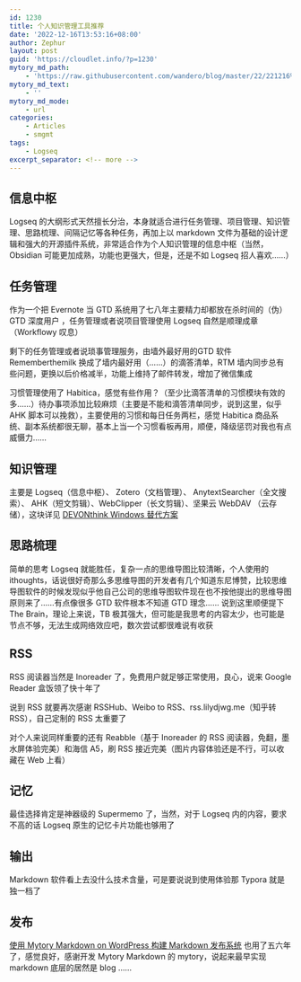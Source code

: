 ```yaml
---
id: 1230
title: 个人知识管理工具推荐
date: '2022-12-16T13:53:16+08:00'
author: Zephur
layout: post
guid: 'https://cloudlet.info/?p=1230'
mytory_md_path:
    - 'https://raw.githubusercontent.com/wandero/blog/master/22/221216%20%E4%B8%AA%E4%BA%BA%E7%9F%A5%E8%AF%86%E7%AE%A1%E7%90%86%E5%B7%A5%E5%85%B7%E6%8E%A8%E8%8D%90.md'
mytory_md_text:
    - ''
mytory_md_mode:
    - url
categories:
    - Articles
    - smgmt
tags:
    - Logseq
excerpt_separator: <!-- more -->
---
```


## 信息中枢

Logseq 的大纲形式天然擅长分治，本身就适合进行任务管理、项目管理、知识管理、思路梳理、间隔记忆等各种任务，再加上以 markdown 文件为基础的设计逻辑和强大的开源插件系统，非常适合作为个人知识管理的信息中枢（当然，Obsidian 可能更加成熟，功能也更强大，但是，还是不如 Logseq 招人喜欢……）

<!-- more -->

## 任务管理

作为一个把 Evernote 当 GTD 系统用了七八年主要精力却都放在杀时间的（伪） GTD 深度用户 ，任务管理或者说项目管理使用 Logseq 自然是顺理成章（Workflowy 叹息）

剩下的任务管理或者说琐事管理服务，由墙外最好用的GTD 软件 Rememberthemilk 换成了墙内最好用（……）的滴答清单，RTM 墙内同步总有些问题，更换以后价格减半，功能上维持了邮件转发，增加了微信集成

习惯管理使用了 Habitica，感觉有些作用？（至少比滴答清单的习惯模块有效的多……）待办事项添加比较麻烦（主要是不能和滴答清单同步，说到这里，似乎 AHK 脚本可以挽救），主要使用的习惯和每日任务两栏，感觉 Habitica 商品系统、副本系统都很无聊，基本上当一个习惯看板再用，顺便，降级惩罚对我也有点威慑力……

## 知识管理

主要是 Logseq（信息中枢）、 Zotero（文档管理）、 AnytextSearcher（全文搜索）、 AHK（短文剪辑）、WebClipper（长文剪辑）、坚果云 WebDAV （云存储），这块详见 [DEVONthink Windows 替代方案](https://cloudlet.info/t/1228)

## 思路梳理

简单的思考 Logseq 就能胜任，复杂一点的思维导图比较清晰，个人使用的 ithoughts，话说很好奇那么多思维导图的开发者有几个知道东尼博赞，比较思维导图软件的时候发现似乎他自己公司的思维导图软件现在也不按他提出的思维导图原则来了……有点像很多 GTD 软件根本不知道 GTD 理念…… 说到这里顺便提下 The Brain，理论上来说，TB 极其强大，但可能是我思考的内容太少，也可能是节点不够，无法生成网络效应吧，数次尝试都很难说有收获

## RSS

RSS 阅读器当然是 Inoreader 了，免费用户就足够正常使用，良心，说来 Google Reader 盒饭领了快十年了

说到 RSS 就要再次感谢 RSSHub、Weibo to RSS、rss.lilydjwg.me（知乎转 RSS），自己定制的 RSS 太重要了

对个人来说同样重要的还有 Reabble（基于 Inoreader 的 RSS 阅读器，免翻，墨水屏体验完美）和海信 A5，刷 RSS 接近完美（图片内容体验还是不行，可以收藏在 Web 上看）

## 记忆

最佳选择肯定是神器级的 Supermemo 了，当然，对于 Logseq 内的内容，要求不高的话 Logseq 原生的记忆卡片功能也够用了

## 输出

Markdown 软件看上去没什么技术含量，可是要说说到使用体验那 Typora 就是独一档了

## 发布

[使用 Mytory Markdown on WordPress 构建 Markdown 发布系统](https://cloudlet.info/t/643) 也用了五六年了，感觉良好，感谢开发 Mytory Markdown 的 mytory，说起来最早实现 markdown 底层的居然是 blog ……